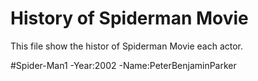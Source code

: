 # History of Spiderman Movie

This file show the histor of Spiderman Movie each actor.

#Spider-Man1 
-Year:2002 
-Name:PeterBenjaminParker 


